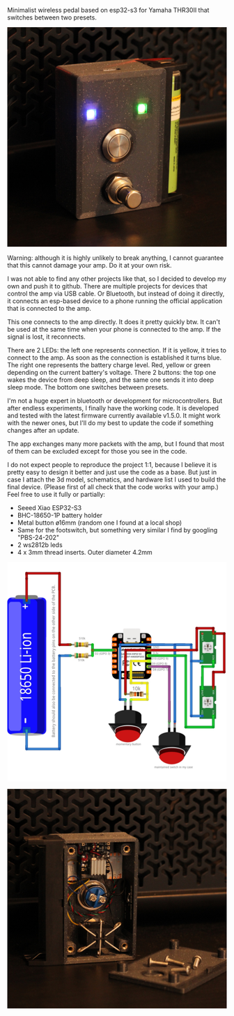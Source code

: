 Minimalist wireless pedal based on esp32-s3 for Yamaha THR30II that switches between two presets.

![device](https://github.com/AndreyRomas/Yamaha-THR30II-ESP32-Bluetooth-Pedal/blob/dcaa0c728c3ff72375fa19b69dc0605f48609f22/images/front.jpg)

Warning: although it is highly unlikely to break anything, I cannot guarantee that this cannot damage your amp. Do it at your own risk. 

I was not able to find any other projects like that, so I decided to develop my own and push it to github.
There are multiple projects for devices that control the amp via USB cable. Or Bluetooth, but instead of doing it directly, it connects an esp-based device to a phone running the official application that is connected to the amp.

This one connects to the amp directly. It does it pretty quickly btw. It can't be used at the same time when your phone is connected to the amp. If the signal is lost, it reconnects. 

There are 2 LEDs: the left one represents connection. If it is yellow, it tries to connect to the amp. As soon as the connection is established it turns blue. The right one represents the battery charge level. Red, yellow or green depending on the current battery's voltage. There 2 buttons: the top one wakes the device from deep sleep, and the same one sends it into deep sleep mode. The bottom one switches between presets.

I'm not a huge expert in bluetooth or development for microcontrollers. But after endless experiments, I finally have the working code. 
It is developed and tested with the latest firmware currently available v1.5.0. It might work with the newer ones, but I'll do my best to update the code if something changes after an update.

The app exchanges many more packets with the amp, but I found that most of them can be excluded except for those you see in the code.

I do not expect people to reproduce the project 1:1, because I believe it is pretty easy to design it better and just use the code as a base. But just in case I attach the 3d model, schematics, and hardware list I used to build the final device. (Please first of all check that the code works with your amp.) Feel free to use it fully or partially:

- Seeed Xiao ESP32-S3
- BHC-18650-1P battery holder
- Metal button ø16mm (random one I found at a local shop)
- Same for the footswitch, but something very similar I find by googling "PBS-24-202"
- 2 ws2812b leds
- 4 x 3mm thread inserts. Outer diameter 4.2mm

![schematics](https://github.com/AndreyRomas/Yamaha-THR30II-ESP32-Bluetooth-Pedal/blob/dcaa0c728c3ff72375fa19b69dc0605f48609f22/images/schematic.jpg)

![inside](https://github.com/AndreyRomas/Yamaha-THR30II-ESP32-Bluetooth-Pedal/blob/dcaa0c728c3ff72375fa19b69dc0605f48609f22/images/inside.jpg)
